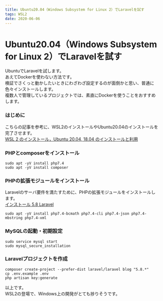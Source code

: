 ```yaml
---
title: Ubuntu20.04（Windows Subsystem for Linux 2）でLaravelを試す
tags: WSL2
date: 2020-06-06
---
```


# Ubuntu20.04（Windows Subsystem for Linux 2）でLaravelを試す

UbuntuでLaravelを試します。  
あえてDockerを使わない方法です。  
検証でさくっと動かしたいときにわざわざ設定するのが面倒かと思い、普通に色々インストールします。  
複数人で管理しているプロジェクトでは、素直にDockerを使うことをおすすめします。

### はじめに

こちらの記事を参考に、WSL2のインストールやUbuntu20.04のインストールを完了させます。  
[WSL 2 のインストール，Ubuntu 20.04, 18.04 のインストールと利用](https://www.kkaneko.jp/tools/wsl/wsl2.html)

### PHPとcomposerをインストール

```
sudo apt -yV install php7.4
sudo apt -yV install composer
```

### PHPの拡張モジュールをインストール

Laravelのサーバ要件を満たすために、PHPの拡張モジュールをインストールします。   
[インストール 5.8 Laravel](https://readouble.com/laravel/5.8/ja/installation.html)

```
sudo apt -yV install php7.4-bcmath php7.4-cli php7.4-json php7.4-mbstring php7.4-xml
```

### MySQLの起動・初期設定

```
sudo service mysql start
sudo mysql_secure_installation 
```

### Laravelプロジェクトを作成

```
composer create-project --prefer-dist laravel/laravel blog "5.8.*"
cp .env.example .env
php artisan key:generate
```

以上です。  
WSL2の登場で、Windows上の開発がとても捗りそうです。
